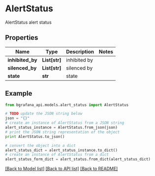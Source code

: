 # AlertStatus

AlertStatus alert status

## Properties
Name | Type | Description | Notes
------------ | ------------- | ------------- | -------------
**inhibited_by** | **List[str]** | inhibited by | 
**silenced_by** | **List[str]** | silenced by | 
**state** | **str** | state | 

## Example

```python
from bgrafana_api.models.alert_status import AlertStatus

# TODO update the JSON string below
json = "{}"
# create an instance of AlertStatus from a JSON string
alert_status_instance = AlertStatus.from_json(json)
# print the JSON string representation of the object
print AlertStatus.to_json()

# convert the object into a dict
alert_status_dict = alert_status_instance.to_dict()
# create an instance of AlertStatus from a dict
alert_status_form_dict = alert_status.from_dict(alert_status_dict)
```
[[Back to Model list]](../README.md#documentation-for-models) [[Back to API list]](../README.md#documentation-for-api-endpoints) [[Back to README]](../README.md)


